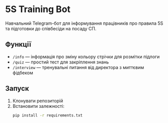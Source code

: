 # 5S Training Bot

Навчальний Telegram-бот для інформування працівників про правила 5S та підготовки до співбесіди на посаду СП.

## Функції
- `/info` — інформація про зміну кольору стрічки для розмітки підлоги
- `/quiz` — простий тест для закріплення знань
- `/interview` — тренувальні питання від директора з миттєвим фідбеком

## Запуск
1. Клонувати репозиторій
2. Встановити залежності:
   ```bash
   pip install -r requirements.txt
